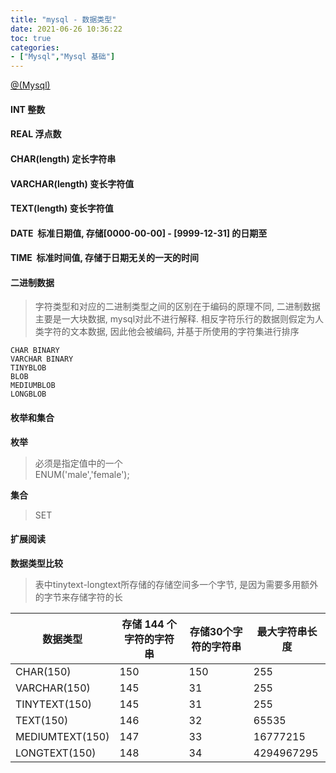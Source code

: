 ```yaml
---
title: "mysql - 数据类型"
date: 2021-06-26 10:36:22
toc: true
categories:
- ["Mysql","Mysql 基础"]
---
```


[@(Mysql) ](/Mysql) 



#### INT 整数


#### REAL 浮点数


#### CHAR(length) 定长字符串


#### VARCHAR(length) 变长字符值


#### TEXT(length) 变长字符值


#### DATE  标准日期值, 存储[0000-00-00] - [9999-12-31] 的日期至


#### TIME  标准时间值, 存储于日期无关的一天的时间


#### 二进制数据

> 字符类型和对应的二进制类型之间的区别在于编码的原理不同, 二进制数据主要是一大块数据, mysql对此不进行解释. 相反字符乐行的数据则假定为人类字符的文本数据, 因此他会被编码, 并基于所使用的字符集进行排序


```
CHAR BINARY
VARCHAR BINARY
TINYBLOB
BLOB
MEDIUMBLOB
LONGBLOB
```


#### 枚举和集合

**枚举**

> 必须是指定值中的一个<br />
ENUM('male','female');


**集合**

> SET



#### 扩展阅读

**数据类型比较**

> 表中tinytext-longtext所存储的存储空间多一个字节, 是因为需要多用额外的字节来存储字符的长

| 数据类型 | 存储 144 个字符的字符串 | 存储30个字符的字符串 | 最大字符串长度 |
| --- | --- | --- | --- |
| CHAR(150) | 150 | 150 | 255 |
| VARCHAR(150) | 145 | 31 | 255 |
| TINYTEXT(150) | 145 | 31 | 255 |
| TEXT(150) | 146 | 32 | 65535 |
| MEDIUMTEXT(150) | 147 | 33 | 16777215 |
| LONGTEXT(150) | 148 | 34 | 4294967295 |

